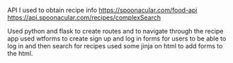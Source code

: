 API I used to obtain recipe info
https://spoonacular.com/food-api
https://api.spoonacular.com/recipes/complexSearch

Used python and flask to create routes and to navigate through the recipe app
used wtforms to create sign up and log in forms for users to be able to log in and then search for recipes
used some jinja on html to add forms to the html.
